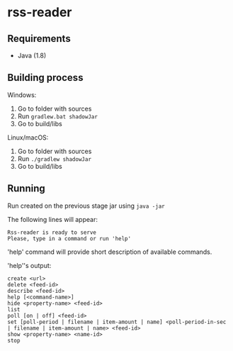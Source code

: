 # rss-reader

## Requirements

- Java (1.8)

## Building process

Windows:
1) Go to folder with sources
2) Run ```gradlew.bat shadowJar```
3) Go to build/libs

Linux/macOS:
1) Go to folder with sources
2) Run ```./gradlew shadowJar```
3) Go to build/libs

## Running

Run created on the previous stage jar using ```java -jar```

The following lines will appear:
```
Rss-reader is ready to serve
Please, type in a command or run 'help'
```

'help' command will provide short description of available commands.

'help''s output:
```
create <url>
delete <feed-id>
describe <feed-id>
help [<command-name>]
hide <property-name> <feed-id>
list
poll [on | off] <feed-id>
set [poll-period | filename | item-amount | name] <poll-period-in-sec | filename | item-amount | name> <feed-id>
show <property-name> <name-id>
stop
```
